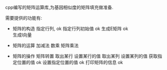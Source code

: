 cpp编写的矩阵运算库,为基因相似度的矩阵填充做准备.

需要提供的功能有:
* 矩阵的构造
    指定行列,               ok
    指定行列初始值           ok
    生成E矩阵               ok            
    生成I向量

* 矩阵的运算
    加减法
    数乘
    矩阵乘法

* 矩阵的操作
    矩阵转置
    取出某行
    设置某行的值
    取出某列
    设置某列的值
    获取指定位置的值        ok
    设置指定位置的值        ok
    打印矩阵的信息          ok

